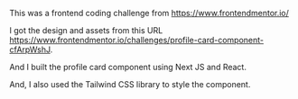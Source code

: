 This was a frontend coding challenge from https://www.frontendmentor.io/

I got the design and assets from this URL https://www.frontendmentor.io/challenges/profile-card-component-cfArpWshJ.

And I built the profile card component using Next JS and React.

And, I also used the Tailwind CSS library to style the component.